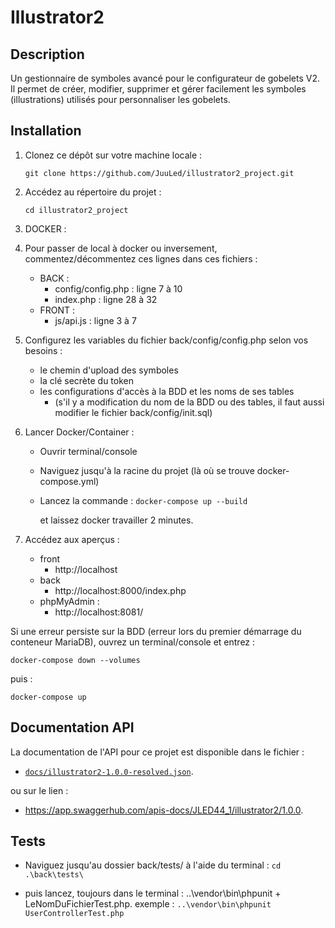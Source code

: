 # Illustrator2

## Description

Un gestionnaire de symboles avancé pour le configurateur de gobelets V2.
Il permet de créer, modifier, supprimer et gérer facilement les symboles (illustrations) utilisés pour personnaliser les gobelets.

## Installation

1. Clonez ce dépôt sur votre machine locale :

	```git clone https://github.com/JuuLed/illustrator2_project.git```


2. Accédez au répertoire du projet :

	```cd illustrator2_project```

3. DOCKER :

4. Pour passer de local à docker ou inversement, commentez/décommentez ces lignes dans ces fichiers :
	- BACK :
		- config/config.php : ligne 7 à 10
		- index.php	 : ligne 28 à 32
	- FRONT :
		- js/api.js	 : ligne 3 à 7

5. Configurez les variables du fichier back/config/config.php selon vos besoins :
	- le chemin d'upload des symboles
	- la clé secrète du token
	- les configurations d'accès à la BDD et les noms de ses tables
		- (s'il y a modification du nom de la BDD ou des tables, il faut aussi modifier le fichier back/config/init.sql)

6. Lancer Docker/Container :
	- Ouvrir terminal/console
	- Naviguez jusqu'à la racine du projet (là où se trouve docker-compose.yml)
	- Lancez la commande : 
		```docker-compose up --build```
		
		et laissez docker travailler 2 minutes.

7. Accédez aux aperçus :
	- front 
		- http://localhost
	- back
		- http://localhost:8000/index.php
	- phpMyAdmin :
		- http://localhost:8081/


Si une erreur persiste sur la BDD (erreur lors du premier démarrage du conteneur MariaDB), ouvrez un terminal/console et entrez :

```docker-compose down --volumes```

puis :

```docker-compose up```

## Documentation API

La documentation de l'API pour ce projet est disponible dans le fichier :
- [`docs/illustrator2-1.0.0-resolved.json`](docs/illustrator2-1.0.0-resolved.json).

ou sur le lien :
- https://app.swaggerhub.com/apis-docs/JLED44_1/illustrator2/1.0.0.

## Tests

- Naviguez jusqu'au dossier back/tests/ à l'aide du terminal :
```cd .\back\tests\```

- puis lancez, toujours dans le terminal : ..\vendor\bin\phpunit + LeNomDuFichierTest.php.
exemple :
```..\vendor\bin\phpunit UserControllerTest.php```
